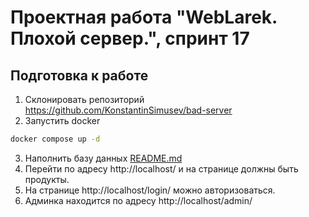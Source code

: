 # Проектная работа "WebLarek. Плохой сервер.", спринт 17

## Подготовка к работе
1. Склонировать репозиторий https://github.com/KonstantinSimusev/bad-server
2. Запустить docker
```bash
docker compose up -d
```
3. Наполнить базу данных
[README.md](.dump%2FREADME.md)
4. Перейти по адресу http://localhost/ и на странице должны быть продукты.
5. На странице http://localhost/login/ можно авторизоваться.
6. Админка находится по адресу http://localhost/admin/

